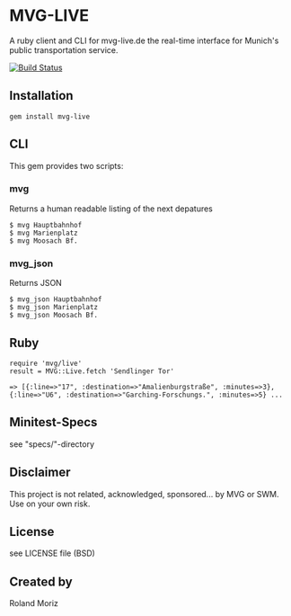 # MVG-LIVE

A ruby client and CLI for mvg-live.de the real-time interface for Munich's public transportation service.

[![Build Status](https://secure.travis-ci.org/rmoriz/mvg-live.png?branch=master)](http://travis-ci.org/rmoriz/mvg-live)


## Installation

    gem install mvg-live


## CLI

This gem provides two scripts:

### mvg

Returns a human readable listing of the next depatures

    $ mvg Hauptbahnhof
    $ mvg Marienplatz
    $ mvg Moosach Bf.

### mvg_json

Returns JSON

    $ mvg_json Hauptbahnhof
    $ mvg_json Marienplatz
    $ mvg_json Moosach Bf.

## Ruby

    require 'mvg/live'
    result = MVG::Live.fetch 'Sendlinger Tor'

    => [{:line=>"17", :destination=>"Amalienburgstraße", :minutes=>3}, {:line=>"U6", :destination=>"Garching-Forschungs.", :minutes=>5} ...


## Minitest-Specs

see "specs/"-directory


## Disclaimer

This project is not related, acknowledged, sponsored... by MVG or SWM.
Use on your own risk.

## License

see LICENSE file (BSD)

## Created by

Roland Moriz